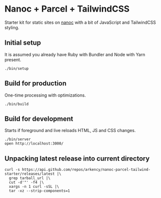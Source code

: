 # Nanoc + Parcel + TailwindCSS

Starter kit for static sites on [nanoc](https://nanoc.ws) with a bit of JavaScript and TailwindCSS styling.

## Initial setup

It is assumed you already have Ruby with Bundler and Node with Yarn present.

```
./bin/setup
```

## Build for production

One-time processing with optimizations.

```
./bin/build
```

## Build for development

Starts if foreground and live reloads HTML, JS and CSS changes.

```
./bin/server
open http://localhost:3000/
```

## Unpacking latest release into current directory

```
curl -s https://api.github.com/repos/arkency/nanoc-parcel-tailwind-starter/releases/latest |\
  grep tarball_url |\
  cut -d'"' -f4 |\
  xargs -n 1 curl -sSL |\
  tar -xz --strip-components=1
```
